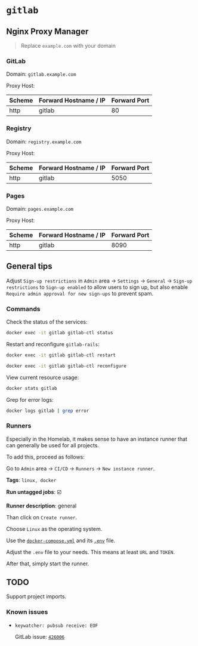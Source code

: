 # `gitlab`

## Nginx Proxy Manager

> Replace `example.com` with your domain

### GitLab

Domain: `gitlab.example.com`

Proxy Host:

| Scheme | Forward Hostname / IP | Forward Port |
|--------|-----------------------|--------------|
| http   | gitlab                | 80           |

### Registry

Domain: `registry.example.com`

Proxy Host:

| Scheme | Forward Hostname / IP | Forward Port |
|--------|-----------------------|--------------|
| http   | gitlab                | 5050         |

### Pages

Domain: `pages.example.com`

Proxy Host:

| Scheme | Forward Hostname / IP | Forward Port |
|--------|-----------------------|--------------|
| http   | gitlab                | 8090         |

## General tips

Adjust `Sign-up restrictions` in `Admin` area -> `Settings` -> `General` -> `Sign-up restrictions` to `Sign-up enabled` to allow users to sign up, but also enable `Require admin approval for new sign-ups` to prevent spam.

### Commands

Check the status of the services:

```bash
docker exec -it gitlab gitlab-ctl status
```

Restart and reconfigure `gitlab-rails`:

```bash
docker exec -it gitlab gitlab-ctl restart
```

```bash
docker exec -it gitlab gitlab-ctl reconfigure
```

View current resource usage:

```bash
docker stats gitlab
```

Grep for error logs:

```bash
docker logs gitlab | grep error
```

### Runners

Especially in the Homelab, it makes sense to have an instance runner that can generally be used for all projects.

To add this, proceed as follows:

Go to `Admin` area -> `CI/CD` -> `Runners` -> `New instance runner`.

**Tags**: `linux, docker`

**Run untagged jobs**: ☑️

**Runner description**: general

Than click on `Create runner`.

Choose `Linux` as the operating system.

Use the [`docker-compose.yml`](../gitlab-runner/docker-compose.yml) and its [`.env`](../gitlab-runner/.env) file.

Adjust the `.env` file to your needs. This means at least `URL` and `TOKEN`.

After that, simply start the runner.

## TODO

Support project imports.

### Known issues

- `keywatcher: pubsub receive: EOF`

  GitLab issue: [`426006`](https://gitlab.com/gitlab-org/gitlab/-/issues/426006#note_2276284129)
